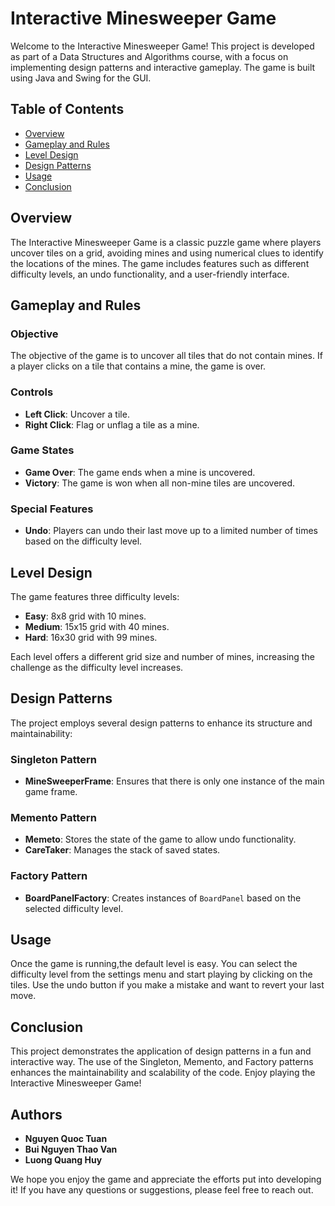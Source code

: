 # Interactive Minesweeper Game

Welcome to the Interactive Minesweeper Game! This project is developed as part of a Data Structures and Algorithms course, with a focus on implementing design patterns and interactive gameplay. The game is built using Java and Swing for the GUI.

## Table of Contents

- [Overview](#overview)
- [Gameplay and Rules](#gameplay-and-rules)
- [Level Design](#level-design)
- [Design Patterns](#design-patterns)
- [Usage](#usage)
- [Conclusion](#conclusion)

## Overview

The Interactive Minesweeper Game is a classic puzzle game where players uncover tiles on a grid, avoiding mines and using numerical clues to identify the locations of the mines. The game includes features such as different difficulty levels, an undo functionality, and a user-friendly interface.

## Gameplay and Rules

### Objective
The objective of the game is to uncover all tiles that do not contain mines. If a player clicks on a tile that contains a mine, the game is over.

### Controls
- **Left Click**: Uncover a tile.
- **Right Click**: Flag or unflag a tile as a mine.

### Game States
- **Game Over**: The game ends when a mine is uncovered.
- **Victory**: The game is won when all non-mine tiles are uncovered.

### Special Features
- **Undo**: Players can undo their last move up to a limited number of times based on the difficulty level.

## Level Design

The game features three difficulty levels:
- **Easy**: 8x8 grid with 10 mines.
- **Medium**: 15x15 grid with 40 mines.
- **Hard**: 16x30 grid with 99 mines.

Each level offers a different grid size and number of mines, increasing the challenge as the difficulty level increases.

## Design Patterns

The project employs several design patterns to enhance its structure and maintainability:

### Singleton Pattern
- **MineSweeperFrame**: Ensures that there is only one instance of the main game frame.

### Memento Pattern
- **Memeto**: Stores the state of the game to allow undo functionality.
- **CareTaker**: Manages the stack of saved states.

### Factory Pattern
- **BoardPanelFactory**: Creates instances of `BoardPanel` based on the selected difficulty level.


## Usage

Once the game is running,the default level is easy. You can select the difficulty level from the settings menu and start playing by clicking on the tiles. Use the undo button if you make a mistake and want to revert your last move.

## Conclusion

This project demonstrates the application of design patterns in a fun and interactive way. The use of the Singleton, Memento, and Factory patterns enhances the maintainability and scalability of the code. Enjoy playing the Interactive Minesweeper Game!

## Authors

- **Nguyen Quoc Tuan**
- **Bui Nguyen Thao Van**
- **Luong Quang Huy**

We hope you enjoy the game and appreciate the efforts put into developing it! If you have any questions or suggestions, please feel free to reach out.
